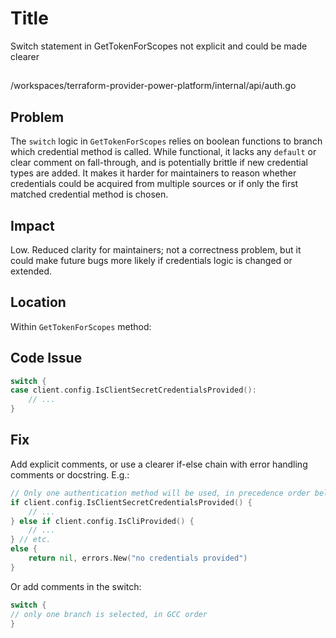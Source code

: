 # Title
Switch statement in GetTokenForScopes not explicit and could be made clearer

##
/workspaces/terraform-provider-power-platform/internal/api/auth.go

## Problem
The `switch` logic in `GetTokenForScopes` relies on boolean functions to branch which credential method is called. While functional, it lacks any `default` or clear comment on fall-through, and is potentially brittle if new credential types are added. It makes it harder for maintainers to reason whether credentials could be acquired from multiple sources or if only the first matched credential method is chosen.

## Impact
Low. Reduced clarity for maintainers; not a correctness problem, but it could make future bugs more likely if credentials logic is changed or extended.

## Location
Within `GetTokenForScopes` method:

## Code Issue
```go
switch {
case client.config.IsClientSecretCredentialsProvided():
    // ...
}
```

## Fix
Add explicit comments, or use a clearer if-else chain with error handling comments or docstring. E.g.:

```go
// Only one authentication method will be used, in precedence order below
if client.config.IsClientSecretCredentialsProvided() {
    // ...
} else if client.config.IsCliProvided() {
    // ...
} // etc.
else {
    return nil, errors.New("no credentials provided")
}
```

Or add comments in the switch:

```go
switch {
// only one branch is selected, in GCC order
}
```
